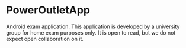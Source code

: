 # PowerOutletApp
Android exam application.
This application is developed by a university group for home exam purposes only.
It is open to read, but we do not expect open collaboration on it.
